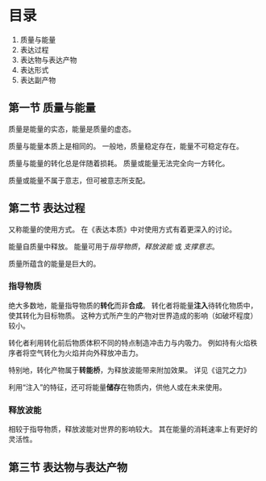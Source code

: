 # 目录
1. 质量与能量
2. 表达过程
3. 表达物与表达产物
4. 表达形式
5. 表达副产物

## 第一节 质量与能量
质量是能量的实态，能量是质量的虚态。

质量与能量本质上是相同的。
一般地，质量稳定存在，能量不可稳定存在。

质量与能量的转化总是伴随着损耗。
质量或能量无法完全向一方转化。

质量或能量不属于意志，但可被意志所支配。

## 第二节 表达过程
又称能量的使用方式。
在《表达本质》中对使用方式有着更深入的讨论。

能量自质量中释放。
能量可用于*指导物质*，*释放波能* 或 *支撑意志*。

质量所蕴含的能量是巨大的。

### 指导物质
绝大多数地，能量指导物质的**转化**而非**合成**。
转化者将能量**注入**待转化物质中，使其转化为目标物质。
这种方式所产生的产物对世界造成的影响（如破坏程度）较小。

转化者利用转化前后物质体积不同的特点制造冲击力与内吸力。
例如持有火焰秩序者将空气转化为火焰并向外释放冲击力。

特别地，转化产物属于**转能桥**，为释放波能带来附加效果。
详见《诅咒之力》

利用“注入”的特征，还可将能量**储存**在物质内，供他人或在未来使用。

### 释放波能
相较于指导物质，释放波能对世界的影响较大。
其在能量的消耗速率上有更好的灵活性。


## 第三节 表达物与表达产物